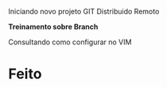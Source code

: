 Iniciando novo projeto GIT Distribuido Remoto

<b>Treinamento sobre Branch</b>

Consultando como configurar no VIM

<h1> Feito</h1>
